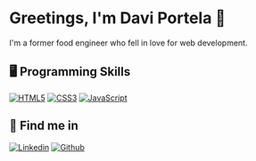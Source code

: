 # Greetings, I'm Davi Portela 👋

I'm a former food engineer who fell in love for web development.

## 🖥️ Programming Skills
[![HTML5](https://img.shields.io/badge/-HTML5-E34F26?style=flat&logo=html5&logoColor=white&link=https://github.com/daviport)](https://github.com/daviport)
[![CSS3](https://img.shields.io/badge/-CSS3-1572B6?style=flat&logo=css3&link=https://github.com/daviport)](https://github.com/daviport) 
[![JavaScript](https://img.shields.io/badge/-JavaScript-black?style=flat&logo=javascript&link=https://github.com/daviport)](https://github.com/daviport)

## 📱 Find me in

[![Linkedin](https://img.shields.io/badge/-LinkedIn-blue?style=flat&logo=Linkedin&logoColor=white)](https://br.linkedin.com/in/davi-portela)
[![Github](https://img.shields.io/badge/-Github-000?style=flat&logo=Github&logoColor=white)](https://github.com/daviport)

